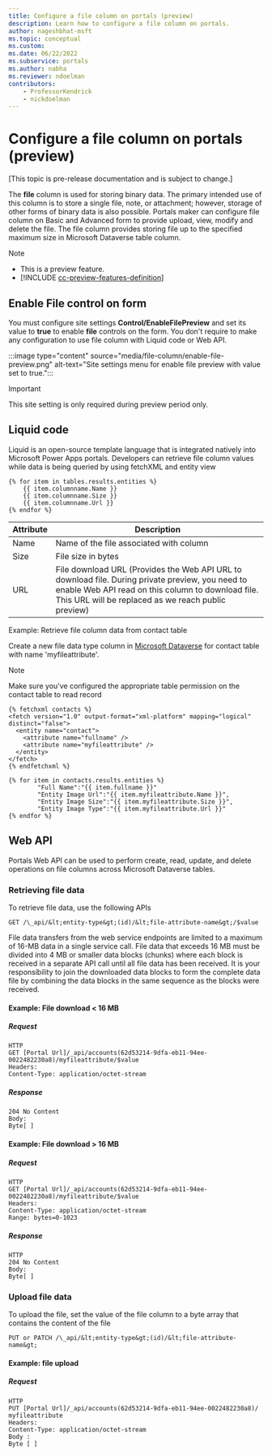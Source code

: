 ```yaml
---
title: Configure a file column on portals (preview)
description: Learn how to configure a file column on portals.
author: nageshbhat-msft
ms.topic: conceptual
ms.custom: 
ms.date: 06/22/2022
ms.subservice: portals
ms.author: nabha
ms.reviewer: ndoelman
contributors:
    - ProfessorKendrick
    - nickdoelman
---
```


# Configure a file column on portals (preview)

[This topic is pre-release documentation and is subject to change.]

The **file** column is used for storing binary data. The primary intended use of this column is to store a single file, note, or attachment; however, storage of other forms of binary data is also possible. Portals maker can configure file column on Basic and Advanced form to provide upload, view, modify and delete the file. The file column provides storing file up to the specified maximum size in Microsoft Dataverse table column.

> [!NOTE]
> - This is a preview feature.
> - [!INCLUDE [cc-preview-features-definition](../../../includes/cc-preview-features-definition.md)]

## Enable File control on form

You must configure site settings **Control/EnableFilePreview** and set its value to **true** to enable **file** controls on the form. You don't require to make any configuration to use file column with Liquid code or Web API.

:::image type="content" source="media/file-column/enable-file-preview.png" alt-text="Site settings menu for enable file preview with value set to true.":::

> [!IMPORTANT]
> This site setting is only required during preview period only.

## Liquid code

Liquid is an open-source template language that is integrated natively into Microsoft Power Apps portals. Developers can retrieve file column values while data is being queried by using fetchXML and entity view

```
{% for item in tables.results.entities %}
    {{ item.columnname.Name }}
    {{ item.columnname.Size }}
    {{ item.columnname.Url }}
{% endfor %}
```
| Attribute | Description | 
|-----|-----|
| Name | Name of the file associated with column |
| Size | File size in bytes |
| URL  | File download URL (Provides the Web API URL to download file. During private preview, you need to enable Web API read on this column to download file. This URL will be replaced as we reach public preview) |

Example: Retrieve file column data from contact table

Create a new file data type column in [Microsoft Dataverse](https://docs.microsoft.com/power-apps/maker/data-platform/create-edit-field-portal#create-a-column) for contact table with name 'myfileattribute'.

> [!NOTE]
> Make sure you've configured the appropriate table permission on the contact table to read record

```
{% fetchxml contacts %}
<fetch version="1.0" output-format="xml-platform" mapping="logical" distinct="false">
  <entity name="contact">
    <attribute name="fullname" />
    <attribute name="myfileattribute" />    
  </entity>
</fetch>
{% endfetchxml %}

{% for item in contacts.results.entities %}
        "Full Name":"{{ item.fullname }}"
        "Entity Image Url":"{{ item.myfileattribute.Name }}",      
        "Entity Image Size":"{{ item.myfileattribute.Size }}",
        "Entity Image Type":"{{ item.myfileattribute.Url }}" 
{% endfor %}
```

## Web API

Portals Web API can be used to perform create, read, update, and delete operations on file columns across Microsoft Dataverse tables.

### Retrieving file data

To retrieve file data, use the following APIs

```
GET /\_api/&lt;entity-type&gt;(id)/&lt;file-attribute-name&gt;/$value
```

File data transfers from the web service endpoints are limited to a maximum of 16-MB data in a single service call. File data that exceeds 16 MB must be divided into 4 MB or smaller data blocks (chunks) where each block is received in a separate API call until all file data has been received. It is your responsibility to join the downloaded data blocks to form the complete data file by combining the data blocks in the same sequence as the blocks were received.

#### Example: File download \< 16 MB

##### Request

```
HTTP
GET [Portal Url]/_api/accounts(62d53214-9dfa-eb11-94ee-0022482230a8)/myfileattribute/$value
Headers:
Content-Type: application/octet-stream
```
##### Response

```
204 No Content
Body:
Byte[ ]
```

#### Example: File download \> 16 MB

##### Request

```
HTTP
GET [Portal Url]/_api/accounts(62d53214-9dfa-eb11-94ee-0022482230a8)/myfileattribute/$value
Headers:
Content-Type: application/octet-stream
Range: bytes=0-1023
```

##### Response

```
HTTP
204 No Content
Body:
Byte[ ]
```

### Upload file data

To upload the file, set the value of the file column to a byte array that contains the content of the file

```
PUT or PATCH /\_api/&lt;entity-type&gt;(id)/&lt;file-attribute-name&gt;
```

#### Example: file upload

##### Request

```
HTTP
PUT [Portal Url]/_api/accounts(62d53214-9dfa-eb11-94ee-0022482230a8)/ myfileattribute
Headers:
Content-Type: application/octet-stream
Body :
Byte [ ]
```